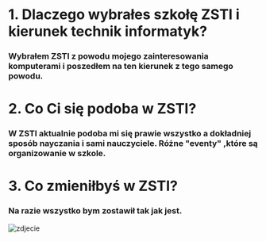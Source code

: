 # 1. Dlaczego wybrałes szkołę ZSTI i kierunek technik informatyk?
### Wybrałem ZSTI z powodu mojego zainteresowania komputerami i poszedłem na ten kierunek z tego samego powodu. 

# 2. Co Ci się podoba w ZSTI?
### W ZSTI aktualnie podoba mi się prawie wszystko a dokładniej sposób nayczania i sami nauczyciele. Różne "eventy" ,które są organizowanie w szkole.

# 3. Co zmieniłbyś w ZSTI?
### Na razie wszystko bym zostawił tak jak jest.

![zdjecie]()